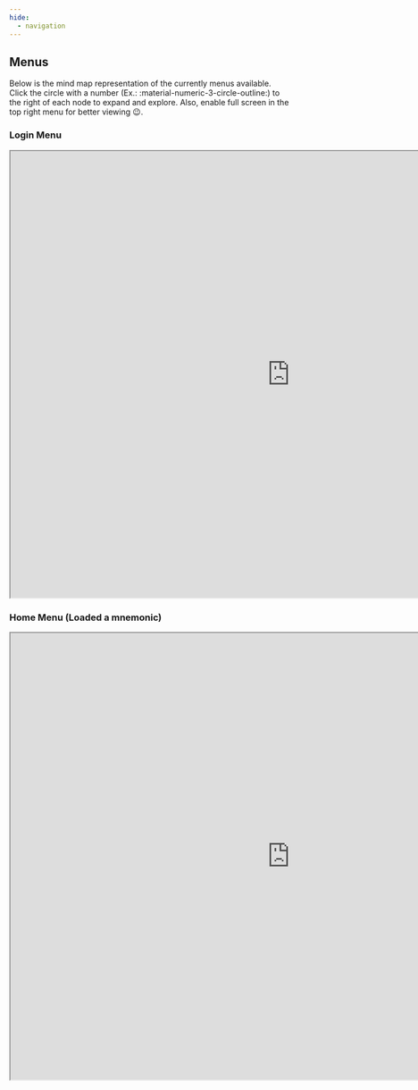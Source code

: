 ```yaml
---
hide:
  - navigation
---
```


## Menus
Below is the mind map representation of the currently menus available. Click the circle with a number (Ex.: :material-numeric-3-circle-outline:) to the right of each node to expand and explore. Also, enable full screen in the top right menu for better viewing :wink:.

### Login Menu
<iframe width="1000" height="800" src="https://gitmind.com/app/docs/mhy2zxnu"; allowfullscreen></iframe>

### Home Menu (Loaded a mnemonic)
<iframe width="1000" height="800" src="https://gitmind.com/app/docs/m6ajxvli"; allowfullscreen></iframe>
